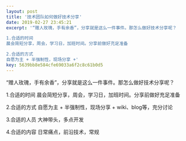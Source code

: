 ```yaml
---  
layout: post  
title: '技术团队如何做好技术分享'  
date: 2019-02-27 23:45:21  
excerpt: '“赠人玫瑰，手有余香”，分享就是这么一件事件。那怎么做好技术分享呢？

1.合适的时间
晨会简短分享，周会，学习日，加班时间。分享前做好充足准备

2.合适的方式
自愿为主 + 半强制性，现场分享 +'  
key: 5639bb8e584cfe69033a6f2c8c61b0d5  
---  
```


“赠人玫瑰，手有余香”，分享就是这么一件事件。那怎么做好技术分享呢？

1.合适的时间
晨会简短分享，周会，学习日，加班时间。分享前做好充足准备

2.合适的方式
自愿为主 + 半强制性，现场分享 + wiki、blog等，充分讨论

3.合适的人员
大神带头，多点开发

4.合适的内容
日常痛点，前沿技术，常规